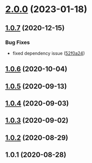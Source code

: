 # [2.0.0](https://github.com/bconnorwhite/stringify-json-object/compare/v1.0.7...v2.0.0) (2023-01-18)



## [1.0.7](https://github.com/bconnorwhite/stringify-json-object/compare/v1.0.6...v1.0.7) (2020-12-15)


### Bug Fixes

* fixed dependency issue ([52f0a24](https://github.com/bconnorwhite/stringify-json-object/commit/52f0a248c61c335d73f85484fe7eb0f1c6197d94))



## [1.0.6](https://github.com/bconnorwhite/stringify-json-object/compare/v1.0.5...v1.0.6) (2020-10-04)



## [1.0.5](https://github.com/bconnorwhite/stringify-json-object/compare/v1.0.4...v1.0.5) (2020-09-13)



## [1.0.4](https://github.com/bconnorwhite/stringify-json-object/compare/v1.0.3...v1.0.4) (2020-09-03)



## [1.0.3](https://github.com/bconnorwhite/stringify-json-object/compare/v1.0.2...v1.0.3) (2020-09-02)



## [1.0.2](https://github.com/bconnorwhite/stringify-json-object/compare/v1.0.1...v1.0.2) (2020-08-29)



## 1.0.1 (2020-08-28)



